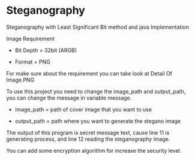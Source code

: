 # Steganography
Steganography with Least Significant Bit method and java Implementation

Image Requirement 

- Bit Depth    = 32bit (ARGB)

- Format       = PNG

For make sure about the requirement you can take look at Detail Of Image.PNG

To use this project you need to change the image_path and output_path, you can change the message in variable message.

- image_path   = path of cover image that you want to use

- output_path  = path where you want to generate the stegano image

The output of this program is secret message text, cause line 11 is generating process, and line 12 reading the steganography image.

You can add some encryption algorithm for increase the security level.
